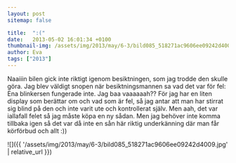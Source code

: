 ```yaml
---
layout: post
sitemap: false

title:  ":("
date:   2013-05-02 16:01:34 +0100
thumbnail-img: /assets/img/2013/may/6-3/bild085_518271ac9606ee09242d4009.jpg
author: Eva
tags: ["2013"]
---
```


Naaiiin bilen gick inte riktigt igenom besiktningen, som jag trodde den skulle göra. Jag blev väldigt snopen när besiktningsmannen sa vad det var för fel: Ena blinkersen fungerade inte. Jag baa vaaaaaah?? För jag har en liten display som berättar om och vad som är fel, så jag antar att man har stirrat sig blind på den och inte varit ute och kontrollerat själv. Men aah, det var iallafall felet så jag måste köpa en ny sådan. Men jag behöver inte komma tillbaka igen så det var då inte en sån här riktig underkänning där man får körförbud och allt :))

![]({{ '/assets/img/2013/may/6-3/bild085_518271ac9606ee09242d4009.jpg'  | relative_url }})

